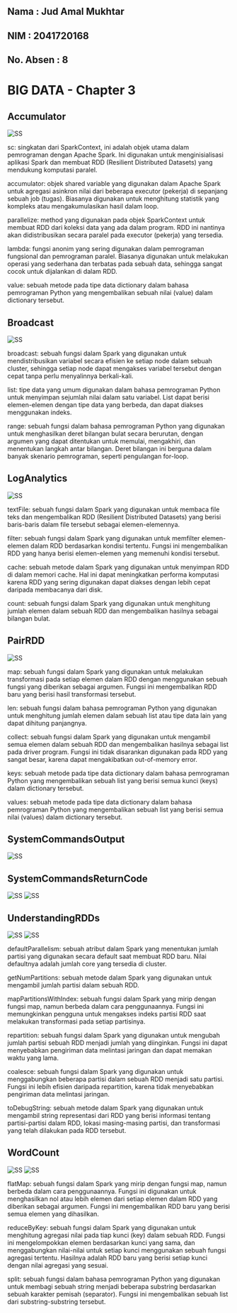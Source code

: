 ## Nama      : Jud Amal Mukhtar
## NIM	     : 2041720168
## No. Absen : 8

# BIG DATA - Chapter 3

## Accumulator

![SS](img/01.png)

sc: singkatan dari SparkContext, ini adalah objek utama dalam pemrograman dengan Apache Spark. Ini digunakan untuk menginisialisasi aplikasi Spark dan membuat RDD (Resilient Distributed Datasets) yang mendukung komputasi paralel.

accumulator: objek shared variable yang digunakan dalam Apache Spark untuk agregasi asinkron nilai dari beberapa executor (pekerja) di sepanjang sebuah job (tugas). Biasanya digunakan untuk menghitung statistik yang kompleks atau mengakumulasikan hasil dalam loop.

parallelize: method yang digunakan pada objek SparkContext untuk membuat RDD dari koleksi data yang ada dalam program. RDD ini nantinya akan didistribusikan secara paralel pada executor (pekerja) yang tersedia.

lambda: fungsi anonim yang sering digunakan dalam pemrograman fungsional dan pemrograman paralel. Biasanya digunakan untuk melakukan operasi yang sederhana dan terbatas pada sebuah data, sehingga sangat cocok untuk dijalankan di dalam RDD.

value: sebuah metode pada tipe data dictionary dalam bahasa pemrograman Python yang mengembalikan sebuah nilai (value) dalam dictionary tersebut.

## Broadcast

![SS](img/02.png)

broadcast: sebuah fungsi dalam Spark yang digunakan untuk mendistribusikan variabel secara efisien ke setiap node dalam sebuah cluster, sehingga setiap node dapat mengakses variabel tersebut dengan cepat tanpa perlu menyalinnya berkali-kali.

list: tipe data yang umum digunakan dalam bahasa pemrograman Python untuk menyimpan sejumlah nilai dalam satu variabel. List dapat berisi elemen-elemen dengan tipe data yang berbeda, dan dapat diakses menggunakan indeks.

range: sebuah fungsi dalam bahasa pemrograman Python yang digunakan untuk menghasilkan deret bilangan bulat secara berurutan, dengan argumen yang dapat ditentukan untuk memulai, mengakhiri, dan menentukan langkah antar bilangan. Deret bilangan ini berguna dalam banyak skenario pemrograman, seperti pengulangan for-loop.

## LogAnalytics

![SS](img/03.png)

textFile: sebuah fungsi dalam Spark yang digunakan untuk membaca file teks dan mengembalikan RDD (Resilient Distributed Datasets) yang berisi baris-baris dalam file tersebut sebagai elemen-elemennya.

filter: sebuah fungsi dalam Spark yang digunakan untuk memfilter elemen-elemen dalam RDD berdasarkan kondisi tertentu. Fungsi ini mengembalikan RDD yang hanya berisi elemen-elemen yang memenuhi kondisi tersebut.

cache: sebuah metode dalam Spark yang digunakan untuk menyimpan RDD di dalam memori cache. Hal ini dapat meningkatkan performa komputasi karena RDD yang sering digunakan dapat diakses dengan lebih cepat daripada membacanya dari disk.

count: sebuah fungsi dalam Spark yang digunakan untuk menghitung jumlah elemen dalam sebuah RDD dan mengembalikan hasilnya sebagai bilangan bulat.

## PairRDD

![SS](img/05.png)

map: sebuah fungsi dalam Spark yang digunakan untuk melakukan transformasi pada setiap elemen dalam RDD dengan menggunakan sebuah fungsi yang diberikan sebagai argumen. Fungsi ini mengembalikan RDD baru yang berisi hasil transformasi tersebut.

len: sebuah fungsi dalam bahasa pemrograman Python yang digunakan untuk menghitung jumlah elemen dalam sebuah list atau tipe data lain yang dapat dihitung panjangnya.

collect: sebuah fungsi dalam Spark yang digunakan untuk mengambil semua elemen dalam sebuah RDD dan mengembalikan hasilnya sebagai list pada driver program. Fungsi ini tidak disarankan digunakan pada RDD yang sangat besar, karena dapat mengakibatkan out-of-memory error.

keys: sebuah metode pada tipe data dictionary dalam bahasa pemrograman Python yang mengembalikan sebuah list yang berisi semua kunci (keys) dalam dictionary tersebut.

values: sebuah metode pada tipe data dictionary dalam bahasa pemrograman Python yang mengembalikan sebuah list yang berisi semua nilai (values) dalam dictionary tersebut.

## SystemCommandsOutput

![SS](img/s01.png)

## SystemCommandsReturnCode

![SS](img/s02.png)
![SS](img/s03.png)

## UnderstandingRDDs

![SS](img/06.png)
![SS](img/07.png)

defaultParallelism: sebuah atribut dalam Spark yang menentukan jumlah partisi yang digunakan secara default saat membuat RDD baru. Nilai defaultnya adalah jumlah core yang tersedia di cluster.

getNumPartitions: sebuah metode dalam Spark yang digunakan untuk mengambil jumlah partisi dalam sebuah RDD.

mapPartitionsWithIndex: sebuah fungsi dalam Spark yang mirip dengan fungsi map, namun berbeda dalam cara penggunaannya. Fungsi ini memungkinkan pengguna untuk mengakses indeks partisi RDD saat melakukan transformasi pada setiap partisinya.

repartition: sebuah fungsi dalam Spark yang digunakan untuk mengubah jumlah partisi sebuah RDD menjadi jumlah yang diinginkan. Fungsi ini dapat menyebabkan pengiriman data melintasi jaringan dan dapat memakan waktu yang lama.

coalesce: sebuah fungsi dalam Spark yang digunakan untuk menggabungkan beberapa partisi dalam sebuah RDD menjadi satu partisi. Fungsi ini lebih efisien daripada repartition, karena tidak menyebabkan pengiriman data melintasi jaringan.

toDebugString: sebuah metode dalam Spark yang digunakan untuk mengambil string representasi dari RDD yang berisi informasi tentang partisi-partisi dalam RDD, lokasi masing-masing partisi, dan transformasi yang telah dilakukan pada RDD tersebut.

## WordCount

![SS](img/07.png)
![SS](img/08.png)

flatMap: sebuah fungsi dalam Spark yang mirip dengan fungsi map, namun berbeda dalam cara penggunaannya. Fungsi ini digunakan untuk menghasilkan nol atau lebih elemen dari setiap elemen dalam RDD yang diberikan sebagai argumen. Fungsi ini mengembalikan RDD baru yang berisi semua elemen yang dihasilkan.

reduceByKey: sebuah fungsi dalam Spark yang digunakan untuk menghitung agregasi nilai pada tiap kunci (key) dalam sebuah RDD. Fungsi ini mengelompokkan elemen berdasarkan kunci yang sama, dan menggabungkan nilai-nilai untuk setiap kunci menggunakan sebuah fungsi agregasi tertentu. Hasilnya adalah RDD baru yang berisi setiap kunci dengan nilai agregasi yang sesuai.

split: sebuah fungsi dalam bahasa pemrograman Python yang digunakan untuk membagi sebuah string menjadi beberapa substring berdasarkan sebuah karakter pemisah (separator). Fungsi ini mengembalikan sebuah list dari substring-substring tersebut.
